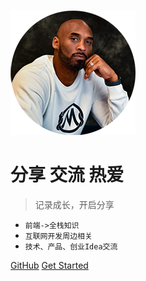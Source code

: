 ![logo](/_media/logo_kobe.png)

# 分享 交流 热爱

> 记录成长，开启分享

- `前端->全栈知识`
- `互联网开发周边相关`
- `技术、产品、创业Idea交流`

[GitHub](https://github.com/JunfengHan/docs)
[Get Started](/?id=概览)